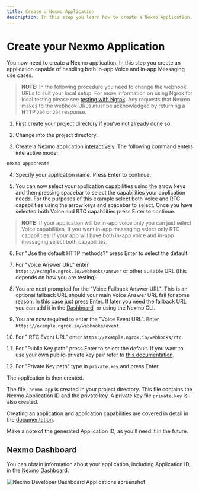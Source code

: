 ```yaml
---
title: Create a Nexmo Application
description: In this step you learn how to create a Nexmo Application.
---
```


# Create your Nexmo Application

You now need to create a Nexmo application. In this step you create an application capable of handling both in-app Voice and in-app Messaging use cases.

> **NOTE:** In the following procedure you need to change the webhook URLs to suit your local setup. For more information on using Ngrok for local testing please see [testing with Ngrok](/concepts/guides/testing-with-ngrok). Any requests that Nexmo makes to the webhook URLs *must* be acknowledged by returning a HTTP `200` or `204` response.

1) First create your project directory if you've not already done so.

2) Change into the project directory.

3) Create a Nexmo application [interactively](/application/nexmo-cli#interactive-mode). The following command enters interactive mode:

``` shell
nexmo app:create
```

4) Specify your application name. Press Enter to continue.

5) You can now select your application capabilities using the arrow keys and then pressing spacebar to select the capabilities your application needs. For the purposes of this example select both Voice and RTC capabilities using the arrow keys and spacebar to select. Once you have selected both Voice and RTC capabilities press Enter to continue.

> **NOTE:** If your application will be in-app voice only you can just select Voice capabilities. If you want in-app messaging select only RTC capabilities. If your app will have both in-app voice and in-app messaging select both capabilities.

6) For "Use the default HTTP methods?" press Enter to select the default.

7) For "Voice Answer URL" enter `https://example.ngrok.io/webhooks/answer` or other suitable URL (this depends on how you are testing).

8) You are next prompted for the "Voice Fallback Answer URL". This is an optional fallback URL should your main Voice Answer URL fail for some reason. In this case just press Enter. If later you need the fallback URL you can add it in the [Dashboard](https://dashboard.nexmo.com/sign-in), or using the Nexmo CLI.

9) You are now required to enter the "Voice Event URL". Enter `https://example.ngrok.io/webhooks/event`.

10) For " RTC Event URL" enter `https://example.ngrok.io/webhooks/rtc`.

11) For "Public Key path" press Enter to select the default. If you want to use your own public-private key pair refer to [this documentation](/application/nexmo-cli#creating-an-application-with-your-own-public-private-key-pair).

12) For "Private Key path" type in `private.key` and press Enter.

The application is then created.

The file `.nexmo-app` is created in your project directory. This file contains the Nexmo Application ID and the private key. A private key file `private.key` is also created.

Creating an application and application capabilities are covered in detail in the [documentation](/application/overview).

Make a note of the generated Application ID, as you'll need it in the future. 

## Nexmo Dashboard

You can obtain information about your application, including Application ID, in the [Nexmo Dashboard](https://dashboard.nexmo.com/voice/your-applications).

![Nexmo Developer Dashboard Applications screenshot](/assets/screenshots/tutorials/app-to-phone/nexmo-dashboard-applications.png "Nexmo Developer Dashboard Applications screenshot")
